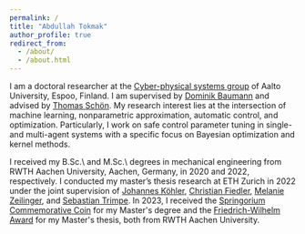 ```yaml
---
permalink: /
title: "Abdullah Tokmak"
author_profile: true
redirect_from: 
  - /about/
  - /about.html
---
```


I am a doctoral researcher at the [Cyber-physical systems group](https://www.aalto.fi/en/department-of-electrical-engineering-and-automation/cyber-physical-systems) of Aalto University, Espoo, Finland. 
I am supervised by [Dominik Baumann](https://baumanndominik.github.io/) and advised by [Thomas Schön](https://www.uu.se/en/contact-and-organisation/staff?query=N13-1742). 
My research interest lies at the intersection of machine learning, nonparametric approximation, automatic control, and optimization.
Particularly, I work on safe control parameter tuning in single- and multi-agent systems with a specific focus on Bayesian optimization and kernel methods.

I received my B.Sc.\ and M.Sc.\ degrees in mechanical engineering from RWTH Aachen University, Aachen, Germany, in 2020 and 2022, respectively.
I conducted my master’s thesis research at ETH Zurich in 2022 under the joint supervision of [Johannes Köhler]([https://idsc.ethz.ch/the-institute/people/person-detail.Mjg2NzQx.TGlzdC82MjMsMjA4ODk3NDEzOQ==.html](https://scholar.google.com/citations?user=Ih4hh-8AAAAJ&hl=en)), [Christian Fiedler](https://scholar.google.com/citations?user=93Qt_hgAAAAJ&hl=en), [Melanie Zeilinger](https://idsc.ethz.ch/research-zeilinger/people/person-detail.MTQyNzM3.TGlzdC8xOTI5LDg4NTM5MTE3.html), and [Sebastian Trimpe](https://www.dsme.rwth-aachen.de/cms/dsme/das-institut/team/~jlolt/prof-sebastian-trimpe/?allou=1).
In 2023, I received the [Springorium Commemorative Coin](https://www.maschinenbau.rwth-aachen.de/cms/maschinenbau/die-fakultaet/profil/preise-und-auszeichnungen/~dywf/springorum-denkmuenze/?Springorum-Denkmuenze=1000&lidx=1) for my Master's degree and the [Friedrich-Wilhelm Award](https://www.dsme.rwth-aachen.de/cms/dsme/das-institut/aktuelle-meldungen/~bergpy/abdullah-tokmak-receives-friedrich-wilhe/?lidx=1) for my Master's thesis, both from RWTH Aachen University.

